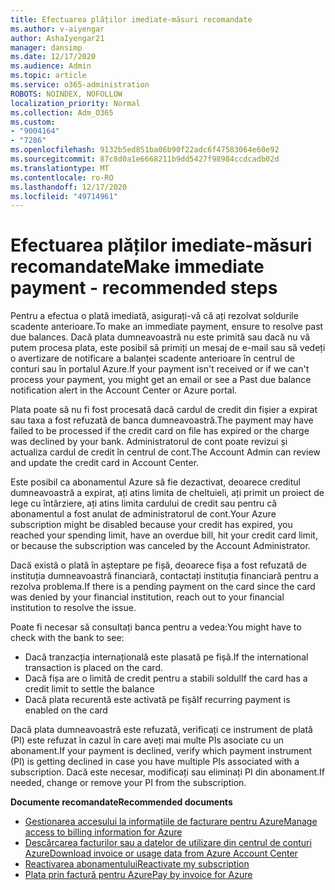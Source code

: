 ```yaml
---
title: Efectuarea plăților imediate-măsuri recomandate
ms.author: v-aiyengar
author: AshaIyengar21
manager: dansimp
ms.date: 12/17/2020
ms.audience: Admin
ms.topic: article
ms.service: o365-administration
ROBOTS: NOINDEX, NOFOLLOW
localization_priority: Normal
ms.collection: Adm_O365
ms.custom:
- "9004164"
- "7286"
ms.openlocfilehash: 9132b5ed851ba06b90f22adc6f47583064e60e92
ms.sourcegitcommit: 87c8d0a1e6668211b9dd5427f98984ccdcadb02d
ms.translationtype: MT
ms.contentlocale: ro-RO
ms.lasthandoff: 12/17/2020
ms.locfileid: "49714961"
---
```

# <a name="make-immediate-payment---recommended-steps"></a><span data-ttu-id="5fe88-102">Efectuarea plăților imediate-măsuri recomandate</span><span class="sxs-lookup"><span data-stu-id="5fe88-102">Make immediate payment - recommended steps</span></span>

<span data-ttu-id="5fe88-103">Pentru a efectua o plată imediată, asigurați-vă că ați rezolvat soldurile scadente anterioare.</span><span class="sxs-lookup"><span data-stu-id="5fe88-103">To make an immediate payment, ensure to resolve past due balances.</span></span> <span data-ttu-id="5fe88-104">Dacă plata dumneavoastră nu este primită sau dacă nu vă putem procesa plata, este posibil să primiți un mesaj de e-mail sau să vedeți o avertizare de notificare a balanței scadente anterioare în centrul de conturi sau în portalul Azure.</span><span class="sxs-lookup"><span data-stu-id="5fe88-104">If your payment isn't received or if we can't process your payment, you might get an email or see a Past due balance notification alert in the Account Center or Azure portal.</span></span> 

<span data-ttu-id="5fe88-105">Plata poate să nu fi fost procesată dacă cardul de credit din fișier a expirat sau taxa a fost refuzată de banca dumneavoastră.</span><span class="sxs-lookup"><span data-stu-id="5fe88-105">The payment may have failed to be processed if the credit card on file has expired or the charge was declined by your bank.</span></span> <span data-ttu-id="5fe88-106">Administratorul de cont poate revizui și actualiza cardul de credit în centrul de cont.</span><span class="sxs-lookup"><span data-stu-id="5fe88-106">The Account Admin can review and update the credit card in Account Center.</span></span> 

<span data-ttu-id="5fe88-107">Este posibil ca abonamentul Azure să fie dezactivat, deoarece creditul dumneavoastră a expirat, ați atins limita de cheltuieli, ați primit un proiect de lege cu întârziere, ați atins limita cardului de credit sau pentru că abonamentul a fost anulat de administratorul de cont.</span><span class="sxs-lookup"><span data-stu-id="5fe88-107">Your Azure subscription might be disabled because your credit has expired, you reached your spending limit, have an overdue bill, hit your credit card limit, or because the subscription was canceled by the Account Administrator.</span></span>  

<span data-ttu-id="5fe88-108">Dacă există o plată în așteptare pe fișă, deoarece fișa a fost refuzată de instituția dumneavoastră financiară, contactați instituția financiară pentru a rezolva problema.</span><span class="sxs-lookup"><span data-stu-id="5fe88-108">If there is a pending payment on the card since the card was denied by your financial institution, reach out to your financial institution to resolve the issue.</span></span>  

<span data-ttu-id="5fe88-109">Poate fi necesar să consultați banca pentru a vedea:</span><span class="sxs-lookup"><span data-stu-id="5fe88-109">You might have to check with the bank to see:</span></span>

- <span data-ttu-id="5fe88-110">Dacă tranzacția internațională este plasată pe fișă.</span><span class="sxs-lookup"><span data-stu-id="5fe88-110">If the international transaction is placed on the card.</span></span> 
- <span data-ttu-id="5fe88-111">Dacă fișa are o limită de credit pentru a stabili soldul</span><span class="sxs-lookup"><span data-stu-id="5fe88-111">If the card has a credit limit to settle the balance</span></span> 
- <span data-ttu-id="5fe88-112">Dacă plata recurentă este activată pe fișă</span><span class="sxs-lookup"><span data-stu-id="5fe88-112">If recurring payment is enabled on the card</span></span> 

<span data-ttu-id="5fe88-113">Dacă plata dumneavoastră este refuzată, verificați ce instrument de plată (PI) este refuzat în cazul în care aveți mai multe PIs asociate cu un abonament.</span><span class="sxs-lookup"><span data-stu-id="5fe88-113">If your payment is declined, verify which payment instrument (PI) is getting declined in case you have multiple PIs associated with a subscription.</span></span> <span data-ttu-id="5fe88-114">Dacă este necesar, modificați sau eliminați PI din abonament.</span><span class="sxs-lookup"><span data-stu-id="5fe88-114">If needed, change or remove your PI from the subscription.</span></span> 

<span data-ttu-id="5fe88-115">**Documente recomandate**</span><span class="sxs-lookup"><span data-stu-id="5fe88-115">**Recommended documents**</span></span> 

- [<span data-ttu-id="5fe88-116">Gestionarea accesului la informațiile de facturare pentru Azure</span><span class="sxs-lookup"><span data-stu-id="5fe88-116">Manage access to billing information for Azure</span></span>](https://docs.microsoft.com/azure/billing/billing-manage-access?WT.mc_id=Portal-Microsoft_Azure_Support)
- [<span data-ttu-id="5fe88-117">Descărcarea facturilor sau a datelor de utilizare din centrul de conturi Azure</span><span class="sxs-lookup"><span data-stu-id="5fe88-117">Download invoice or usage data from Azure Account Center</span></span>](https://docs.microsoft.com/azure/billing/billing-download-azure-invoice-daily-usage-date?WT.mc_id=Portal-Microsoft_Azure_Support)
- [<span data-ttu-id="5fe88-118">Reactivarea abonamentului</span><span class="sxs-lookup"><span data-stu-id="5fe88-118">Reactivate my subscription</span></span>](https://docs.microsoft.com/azure/billing/billing-subscription-become-disable?WT.mc_id=Portal-Microsoft_Azure_Support)
- [<span data-ttu-id="5fe88-119">Plata prin factură pentru Azure</span><span class="sxs-lookup"><span data-stu-id="5fe88-119">Pay by invoice for Azure</span></span>](https://docs.microsoft.com/azure/cost-management-billing/manage/pay-by-invoice) 